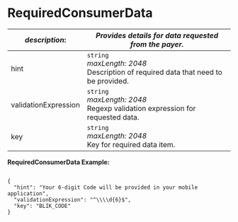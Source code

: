 
# RequiredConsumerData

| *description*:   | *Provides details for data requested from the payer.*|
|----|----|
| hint |    ``` string ```   <br/> *maxLength: 2048* <br/>  Description of required data that need to be provided.|
| validationExpression |    ``` string ```  <br/>  *maxLength: 2048* <br/>  Regexp validation expression for requested data.|
| key |  ``` string ``` <br/>   *maxLength: 2048* <br/>  Key for required data item.|

**RequiredConsumerData Example:**

```{r}

{
  "hint": "Your 6-digit Code will be provided in your mobile application",
  "validationExpression": "^\\\\d{6}$",
  "key": "BLIK_CODE"
}
```



